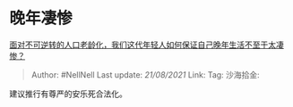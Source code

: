 # 晚年凄惨
[面对不可逆转的人口老龄化，我们这代年轻人如何保证自己晚年生活不至于太凄惨？](https://www.zhihu.com/question/61091083/answer/943196187)

> Author: #NellNell
> Last update: *21/08/2021*
> Link:
> Tag:
> 沙海拾金:

建议推行有尊严的安乐死合法化。
